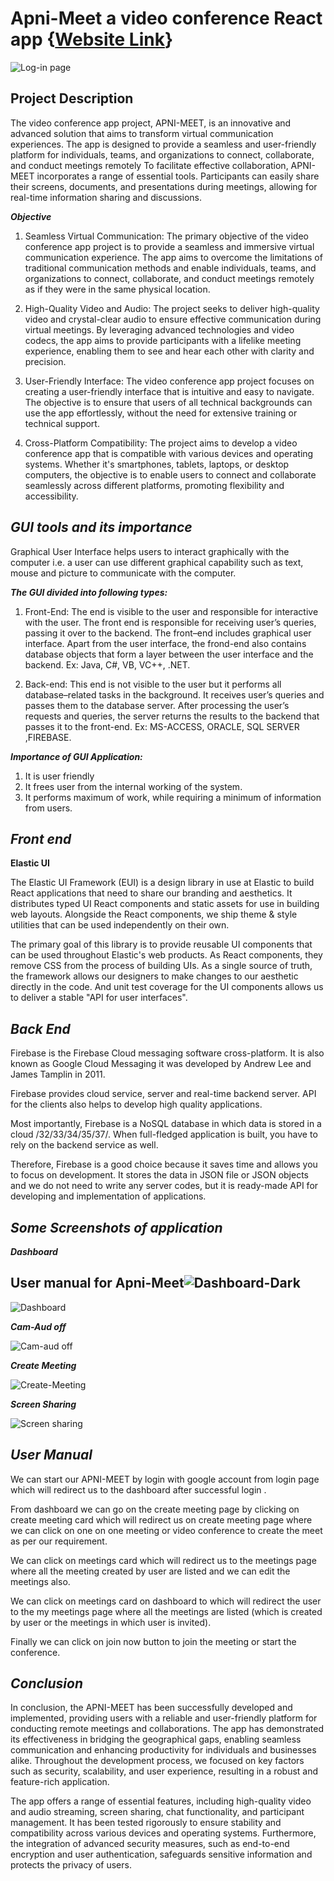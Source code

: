 
# **Apni-Meet** a video conference React app {[Website Link](https://apni-meet-hh9w4mtqb-adesh880082.vercel.app/)}

![Log-in page](https://github.com/adesh880082/Apni-Meet/assets/65299968/490c5337-544e-4855-84b6-340d70c4a4b2)

## **Project Description**

The video conference app project, APNI-MEET, is an innovative and advanced solution that aims to transform virtual communication experiences. The app is designed to provide a seamless and user-friendly platform for individuals, teams, and organizations to connect, collaborate, and conduct meetings remotely
To facilitate effective collaboration, APNI-MEET incorporates a range of essential tools. Participants can easily share their screens, documents, and presentations during meetings, allowing for real-time information sharing and discussions.

***Objective***

1. Seamless Virtual Communication: The primary objective of the video conference app project is to provide a seamless and immersive virtual communication experience. The app aims to overcome the limitations of traditional communication methods and enable individuals, teams, and organizations to connect, collaborate, and conduct meetings remotely as if they were in the same physical location.

2. High-Quality Video and Audio: The project seeks to deliver high-quality video and crystal-clear audio to ensure effective communication during virtual meetings. By leveraging advanced technologies and video codecs, the app aims to provide participants with a lifelike meeting experience, enabling them to see and hear each other with clarity and precision.

3. User-Friendly Interface: The video conference app project focuses on creating a user-friendly interface that is intuitive and easy to navigate. The objective is to ensure that users of all technical backgrounds can use the app effortlessly, without the need for extensive training or technical support.

4. Cross-Platform Compatibility: The project aims to develop a video conference app that is compatible with various devices and operating systems. Whether it's smartphones, tablets, laptops, or desktop computers, the objective is to enable users to connect and collaborate seamlessly across different platforms, promoting flexibility and accessibility.
## ***GUI tools and its importance***

Graphical User Interface helps users to interact graphically with the computer i.e. a user can use different graphical capability such as text, mouse and picture to communicate with the computer.

***The GUI divided into following types:***

1. Front-End: The end is visible to the user and responsible for interactive with the user. The front end is responsible for receiving user’s queries, passing it over to the backend. The front–end includes graphical user interface. Apart from the user interface, the frond-end also contains database objects that form a layer between the user interface and the backend. Ex: Java, C#, VB, VC++, .NET.

2. Back-end: This end is not visible to the user but it performs all database–related tasks in the background. It receives user’s queries and passes them to the database server. After processing the user’s requests and queries, the server returns the results to the backend that passes it to the front-end. Ex: MS-ACCESS, ORACLE, SQL SERVER ,FIREBASE.

***Importance of GUI Application:***

1. It is user friendly
2. It frees user from the internal working of the system.
3. It performs maximum of work, while requiring a minimum of   information from users.
## ***Front end***

**Elastic UI**

The Elastic UI Framework (EUI) is a design library in use at Elastic to build React applications that need to share our branding and aesthetics. It distributes typed UI React components and static assets for use in building web layouts. Alongside the React components, we ship theme & style utilities that can be used independently on their own.

The primary goal of this library is to provide reusable UI components that can be used throughout Elastic's web products. As React components, they remove CSS from the process of building UIs. As a single source of truth, the framework allows our designers to make changes to our aesthetic directly in the code. And unit test coverage for the UI components allows us to deliver a stable "API for user interfaces".
## ***Back End***

Firebase is the Firebase Cloud messaging software cross-platform. It is also known as Google Cloud Messaging it was developed by Andrew Lee and James Tamplin in 2011.

Firebase provides cloud service, server and real-time backend server. API for the clients also helps to develop high quality applications.

Most importantly, Firebase is a NoSQL database in which data is stored in a cloud /32/33/34/35/37/. When full-fledged application is built, you have to rely on the backend service as well.

Therefore, Firebase is a good choice because it saves time and allows you to focus on development. It stores the data in JSON file or JSON objects and we do not need to write any server codes, but it is ready-made API for developing and implementation of applications.

## ***Some Screenshots of application***
***Dashboard***
## User manual for **Apni-Meet**![Dashboard-Dark](https://github.com/adesh880082/Apni-Meet/assets/65299968/7107c9af-cda3-4315-b2b3-6e4579b95326)

![Dashboard](https://github.com/adesh880082/Apni-Meet/assets/65299968/d0949db2-c7eb-4616-a880-19cd9831572f)

***Cam-Aud off*** 

![Cam-aud off](https://github.com/adesh880082/Apni-Meet/assets/65299968/53dddf3a-9433-4b9b-9b8e-bc9b31289221)

***Create Meeting***

![Create-Meeting](https://github.com/adesh880082/Apni-Meet/assets/65299968/23ed7bc6-fc9d-4926-b622-797ecf236aa1)

***Screen Sharing***

![Screen sharing](https://github.com/adesh880082/Apni-Meet/assets/65299968/6c4eeaa6-1d1a-497f-a071-4cc62947ba46)

## ***User Manual***
We can start our APNI-MEET by login with google account from login page which will redirect us to the dashboard after successful login .

From dashboard we can go on the create meeting page by clicking on create meeting card which will redirect us on create meeting page where we can click on one on one meeting or video conference to create the meet as per our requirement.

We can click on meetings card which will redirect us to the meetings page where all the meeting created by user are listed and we can edit the meetings also.

We can click on meetings card on dashboard to which will redirect the user to the my meetings page where all the meetings are listed (which is created by user or the meetings in which user is invited).

Finally we can click on join now button to join the meeting or start the conference.
## ***Conclusion***

In conclusion, the APNI-MEET has been successfully developed and implemented, providing users with a reliable and user-friendly platform for conducting remote meetings and collaborations. The app has demonstrated its effectiveness in bridging the geographical gaps, enabling seamless communication and enhancing productivity for individuals and businesses alike. Throughout the development process, we focused on key factors such as security, scalability, and user experience, resulting in a robust and feature-rich application.

The app offers a range of essential features, including high-quality video and audio streaming, screen sharing, chat functionality, and participant management. It has been tested rigorously to ensure stability and compatibility across various devices and operating systems. Furthermore, the integration of advanced security measures, such as end-to-end encryption and user authentication, safeguards sensitive information and protects the privacy of users.
